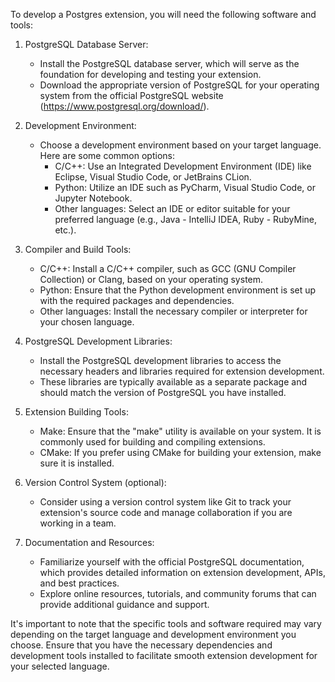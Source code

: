 To develop a Postgres extension, you will need the following software and tools:

1.  PostgreSQL Database Server:

    -   Install the PostgreSQL database server, which will serve as the foundation for developing and testing your extension.
    -   Download the appropriate version of PostgreSQL for your operating system from the official PostgreSQL website (<https://www.postgresql.org/download/>).
2.  Development Environment:

    -   Choose a development environment based on your target language. Here are some common options:
        -   C/C++: Use an Integrated Development Environment (IDE) like Eclipse, Visual Studio Code, or JetBrains CLion.
        -   Python: Utilize an IDE such as PyCharm, Visual Studio Code, or Jupyter Notebook.
        -   Other languages: Select an IDE or editor suitable for your preferred language (e.g., Java - IntelliJ IDEA, Ruby - RubyMine, etc.).
3.  Compiler and Build Tools:

    -   C/C++: Install a C/C++ compiler, such as GCC (GNU Compiler Collection) or Clang, based on your operating system.
    -   Python: Ensure that the Python development environment is set up with the required packages and dependencies.
    -   Other languages: Install the necessary compiler or interpreter for your chosen language.
4.  PostgreSQL Development Libraries:

    -   Install the PostgreSQL development libraries to access the necessary headers and libraries required for extension development.
    -   These libraries are typically available as a separate package and should match the version of PostgreSQL you have installed.
5.  Extension Building Tools:

    -   Make: Ensure that the "make" utility is available on your system. It is commonly used for building and compiling extensions.
    -   CMake: If you prefer using CMake for building your extension, make sure it is installed.
6.  Version Control System (optional):

    -   Consider using a version control system like Git to track your extension's source code and manage collaboration if you are working in a team.
7.  Documentation and Resources:

    -   Familiarize yourself with the official PostgreSQL documentation, which provides detailed information on extension development, APIs, and best practices.
    -   Explore online resources, tutorials, and community forums that can provide additional guidance and support.

It's important to note that the specific tools and software required may vary depending on the target language and development environment you choose. Ensure that you have the necessary dependencies and development tools installed to facilitate smooth extension development for your selected language.
